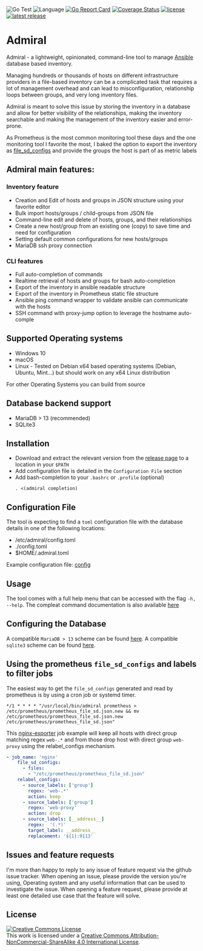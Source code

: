 ![Go Test](https://github.com/via-justa/admiral/workflows/Go/badge.svg)
![Language](https://img.shields.io/badge/Language-go-green)
[![Go Report Card](https://goreportcard.com/badge/github.com/via-justa/admiral)](https://goreportcard.com/report/github.com/via-justa/admiral)
[![Coverage Status](https://coveralls.io/repos/github/via-justa/admiral/badge.svg)](https://coveralls.io/github/via-justa/admiral)
[![license](https://img.shields.io/badge/license-CC-blue)](https://creativecommons.org/licenses/by-nc-sa/4.0/)
[![latest release](https://img.shields.io/badge/-latest_release-blue)](https://github.com/via-justa/admiral/releases/latest)

# Admiral

Admiral - a lightweight, opinionated, command-line tool to manage [Ansible](https://www.ansible.com/) database based inventory.

Managing hundreds or thousands of hosts on different infrastructure providers in a file-based inventory can be a complicated task that requires a lot of management overhead and can lead to misconfiguration, relationship loops between groups, and very long inventory files.

Admiral is meant to solve this issue by storing the inventory in a database and allow for better visibility of the relationships, making the inventory searchable and making the management of the inventory easier and error-prone.

As Prometheus is the most common monitoring tool these days and the one monitoring tool I favorite the most, I baked the option to export the inventory as  [file_sd_configs](https://prometheus.io/docs/prometheus/latest/configuration/configuration/#file_sd_config) and provide the groups the host is part of as metric labels

## Admiral main features:
### Inventory feature
- Creation and Edit of hosts and groups in JSON structure using your favorite editor
- Bulk import hosts/groups / child-groups from JSON file
- Command-line edit and delete of hosts, groups, and their relationships
- Create a new host/group from an existing one (copy) to save time and need for configuration
- Setting default common configurations for new hosts/groups
- MariaDB ssh proxy connection

### CLI features
- Full auto-completion of commands
- Realtime retrieval of hosts and groups for bash auto-completion
- Export of the inventory in ansible readable structure
- Export of the inventory in Prometheus static file structure
- Ansible ping command wrapper to validate ansible can communicate with the hosts
- SSH command with proxy-jump option to leverage the hostname auto-comple

Supported Operating systems
---------------------------

-   Windows 10
-   macOS
-   Linux - Tested on Debian x64 based operating systems (Debian,
    Ubuntu, Mint...) but should work on any x64 Linux distribution

For other Operating Systems you can build from source

Database backend support
------------
- MariaDB > 13 (recommended)
- SQLite3

Installation
------------

-   Download and extract the relevant version from the [release page](https://github.com/via-justa/admiral/releases) to a location in your `$PATH`
-   Add configuration file is detailed in the `Configuration File` section
-   Add bash-completion to your `.bashrc` or `.profile` (optional)
    ```shell
    . <(admiral completion)
    ```

Configuration File
-----------

The tool is expecting to find a `toml` configuration file with the database details in one of the following locations:
- /etc/admiral/config.toml
- ./config.toml
- $HOME/.admiral.toml

Example configuration file: [config](./config-template.toml)

Usage
-----------
The tool comes with a full help menu that can be accessed with the flag `-h, --help`.
The compleat command documentation is also available [here](/docs/admiral.md)

Configuring the Database
-----------
A compatible `MariaDB > 13` scheme can be found [here](/fixtures/mariadb/01_scheme.sql).
A compatible `sqlite3` scheme can be found [here](/fixtures/dqlite/01_scheme.sql).

Using the prometheus `file_sd_configs` and labels to filter jobs
-----------
The easiest way to get the `file_sd_configs` generated and read by prometheus is by using a cron job or systemd timer.
```shell
*/1 * * * * "/usr/local/bin/admiral prometheus > /etc/prometheus/prometheus_file_sd.json.new && mv /etc/prometheus/prometheus_file_sd.json.new /etc/prometheus/prometheus_file_sd.json"
```
This [nginx-exporter](https://github.com/nginxinc/nginx-prometheus-exporter) job example will keep all hosts with direct group matching regex `web-.*` and from those drop host with direct group `web-proxy` using the relabel_configs mechanism.
```yaml
- job_name: 'nginx'
    file_sd_configs:
      - files:
        - "/etc/prometheus/prometheus_file_sd.json"
    relabel_configs:
      - source_labels: ['group']
        regex: 'web-.*'
        action: keep
      - source_labels: ['group']
        regex: 'web-proxy'
        action: drop
      - source_labels: [__address__]
        regex:  '(.*)'
        target_label: __address__
        replacement: '${1}:9113'
```

Issues and feature requests
-----------

I'm more than happy to reply to any issue of feature request via the github issue tracker.
When opening an issue, please provide the version you're using, Operating system and any useful information that can be used to investigate the issue.
When opening a feature request, please provide at least one detailed use case that the feature will solve.

License
-----------

<a rel="license" href="http://creativecommons.org/licenses/by-nc-sa/4.0/"><img alt="Creative Commons License" style="border-width:0" src="https://i.creativecommons.org/l/by-nc-sa/4.0/88x31.png" /></a><br />This work is licensed under a <a rel="license" href="http://creativecommons.org/licenses/by-nc-sa/4.0/">Creative Commons Attribution-NonCommercial-ShareAlike 4.0 International License</a>.
